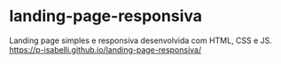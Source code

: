 # landing-page-responsiva
Landing page simples e responsiva desenvolvida com HTML, CSS e JS.
https://p-isabelli.github.io/landing-page-responsiva/
